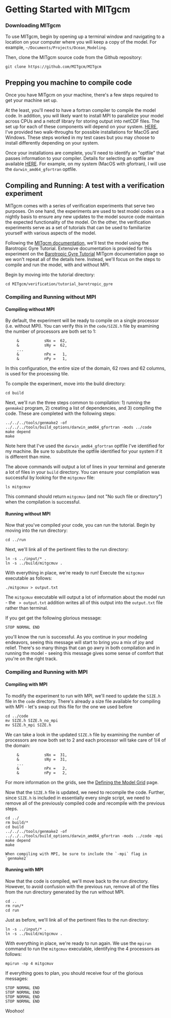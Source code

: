 # Getting Started with MITgcm


### Downloading MITgcm
To use MITgcm, begin by opening up a terminal window and navigating to a location on your computer where you will keep a copy of the model. For example, `~/Documents/Projects/Ocean_Modeling`.

Then, clone the MITgcm source code from the Github repository:
```
git clone https://github.com/MITgcm/MITgcm
```

## Prepping you machine to compile code
Once you have MITgcm on your machine, there's a few steps required to get your machine set up.

At the least, you'll need to have a fortran compiler to compile the model code. In addition, you will likely want to install MPI to parallelize your model across CPUs and a netcdf library for storing output into netCDF files. The set up for each of these components will depend on your system. [HERE](https://profmikewood.github.io/ocean_modeling_book/getting_started/installing_gfortran.html), I've provided two walk-throughs for possible installations for MacOS and Windows. These steps worked in my test cases but you may choose to install differently depending on your system.

Once your installations are complete, you'll need to identify an "optfile" that passes information to your compiler. Details for selecting an optfile are available [HERE](https://profmikewood.github.io/ocean_modeling_book/mitgcm/choosing_an_optfile.html). For example, on my system (MacOS with gfortran), I will use the `darwin_amd64_gfortran` optfile.


## Compiling and Running: A test with a verification experiment

MITgcm comes with a series of verification experiments that serve two purposes. On one hand, the experiments are used to test model codes on a nightly basis to ensure any new updates to the model source code maintain the expected functionality of the model. On the other, the verification experiments serve as a set of tutorials that can be used to familiarize yourself with various aspects of the model. 

Following the [MITgcm documentation](https://mitgcm.readthedocs.io/en/latest/), we'll test the model using the Barotropic Gyre Tutorial. Extensive documentation is provided for this experiment on the [Barotropic Gyre Tutorial](https://mitgcm.readthedocs.io/en/latest/examples/barotropic_gyre/barotropic_gyre.html) MITgcm documentation page so we won't repeat all of the details here. Instead, we'll focus on the steps to compile and run the model, with and without MPI.

Begin by moving into the tutorial directory:
```
cd MITgcm/verification/tutorial_barotropic_gyre
```

### Compiling and Running without MPI

#### Compiling without MPI
By default, the experiment will be ready to compile on a single processor (i.e. without MPI). You can verify this in the `code/SIZE.h` file by examining the number of processors are both set to 1:
```
     &           sNx =  62,
     &           sNy =  62,
     ...
     &           nPx =   1,
     &           nPy =   1,
```
In this configuration, the entire size of the domain, 62 rows and 62 columns, is used for the processing tile.

To compile the experiment, move into the build directory:
```
cd build
```

Next, we'll run the three steps common to compilation: 1) running the `genmake2` program, 2) creating a list of dependencies, and 3) compiling the code. These are completed with the following steps:
```
../../../tools/genmake2 -of ../../../tools/build_options/darwin_amd64_gfortran -mods ../code
make depend
make
```

Note here that I've used the `darwin_amd64_gfortran` optfile I've identified for my machine. Be sure to substitute the optfile identified for your system if it is different than mine.

The above commands will output a lot of lines in your terminal and generate a lot of files in your `build` directory. You can ensure your compilation was successful by looking for the `mitgcmuv` file:
```
ls mitgcmuv
```

This command should return `mitgcmuv` (and not "No such file or directory") when the compilation is successful.

#### Running without MPI
Now that you've compiled your code, you can run the tutorial. Begin by moving into the run directory:
```
cd ../run
```

Next, we'll link all of the pertinent files to the run directory:
```
ln -s ../input/* .
ln -s ../build/mitgcmuv .
```

With everything in place, we're ready to run! Execute the `mitgcmuv` executable as follows:
```
./mitgcmuv > output.txt
```

The `mitgcmuv` executable will output a lot of information about the model run - the ` > output.txt` addition writes all of this output into the `output.txt` file rather than terminal.

If you get get the following glorious message:
```
STOP NORMAL END
```
you'll know the run is successful. As you continue in your modeling endeavors, seeing this message will start to bring you a mix of joy and relief. There's so many things that can go awry in both compilation and in running the model - seeing this message gives some sense of comfort that you're on the right track.



### Compiling and Running with MPI

#### Compiling with MPI
To modify the experiment to run with MPI, we'll need to update the `SIZE.h` file in the `code` directory. There's already a size file available for compiling with MPI - let's swap out this file for the one we used before
```
cd ../code
mv SIZE.h SIZE.h_no_mpi
mv SIZE.h_mpi SIZE.h
```

We can take a look in the updated `SIZE.h` file by examining the number of processors are now both set to 2 and each processor will take care of 1/4 of the domain:
```
     &           sNx =  31,
     &           sNy =  31,
     ...
     &           nPx =   2,
     &           nPy =   2,
```
For more information on the grids, see the [Defining the Model Grid](https://profmikewood.github.io/ocean_modeling_book/mitgcm/defining_the_grid.html) page.

Now that the `SIZE.h` file is updated, we need to recompile the code. Further, since `SIZE.h` is included in essentially every single script, we need to remove all of the previously compiled code and recompile with the previous steps. 
```
cd ../
rm build/*
cd build
../../../tools/genmake2 -of ../../../tools/build_options/darwin_amd64_gfortran -mods ../code -mpi
make depend
make
```

```{note}
When compiling with MPI, be sure to include the `-mpi` flag in `genmake2`
```

#### Running with MPI
Now that the code is compiled, we'll move back to the run directory. However, to avoid confusion with the previous run, remove all of the files from the run directory generated by the run without MPI.
```
cd ..
rm run/*
cd run
```

Just as before, we'll link all of the pertinent files to the run directory:
```
ln -s ../input/* .
ln -s ../build/mitgcmuv .
```

With everything in place, we're ready to run again. We use the `mpirun` command to run the `mitgcmuv` executable, identifying the 4 processors as follows:
```
mpirun -np 4 mitgcmuv
```

If everything goes to plan, you should receive four of the glorious messages:
```
STOP NORMAL END
STOP NORMAL END
STOP NORMAL END
STOP NORMAL END
```

Woohoo!

